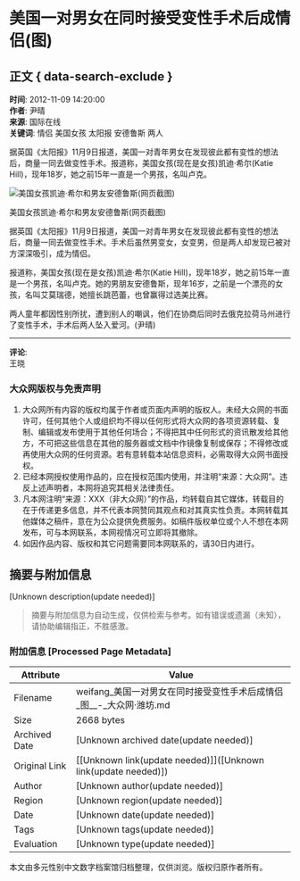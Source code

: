 # 美国一对男女在同时接受变性手术后成情侣(图)

## 正文 { data-search-exclude }


**时间**: 2012-11-09 14:20:00   
**作者**: 尹晴  
**来源**: 国际在线  
**关键词**: 情侣 美国女孩 太阳报 安德鲁斯 两人  

据英国《太阳报》11月9日报道，美国一对青年男女在发现彼此都有变性的想法后，商量一同去做变性手术。报道称，美国女孩(现在是女孩)凯迪·希尔(Katie Hill)，现年18岁，她之前15年一直是一个男孩，名叫卢克。

![美国女孩凯迪·希尔和男友安德鲁斯(网页截图)](./W020121109516508242097.jpg)

美国女孩凯迪·希尔和男友安德鲁斯(网页截图)

据英国《太阳报》11月9日报道，美国一对青年男女在发现彼此都有变性的想法后，商量一同去做变性手术。手术后虽然男变女，女变男，但是两人却发现已被对方深深吸引，成为情侣。

报道称，美国女孩(现在是女孩)凯迪·希尔(Katie Hill)，现年18岁，她之前15年一直是一个男孩，名叫卢克。她的男朋友安德鲁斯，现年16岁，之前是一个漂亮的女孩，名叫艾莫瑞德，她擅长跳芭蕾，也曾赢得过选美比赛。

两人童年都因性别所扰，遭到别人的嘲讽，他们在协商后同时去俄克拉荷马州进行了变性手术，手术后两人坠入爱河。(尹晴)

---
**评论**:  
王晓

### 大众网版权与免责声明

1. 大众网所有内容的版权均属于作者或页面内声明的版权人。未经大众网的书面许可，任何其他个人或组织均不得以任何形式将大众网的各项资源转载、复制、编辑或发布使用于其他任何场合；不得把其中任何形式的资讯散发给其他方，不可把这些信息在其他的服务器或文档中作镜像复制或保存；不得修改或再使用大众网的任何资源。若有意转载本站信息资料，必需取得大众网书面授权。 
2. 已经本网授权使用作品的，应在授权范围内使用，并注明“来源：大众网”。违反上述声明者，本网将追究其相关法律责任。 
3. 凡本网注明“来源：XXX（非大众网）”的作品，均转载自其它媒体，转载目的在于传递更多信息，并不代表本网赞同其观点和对其真实性负责。本网转载其他媒体之稿件，意在为公众提供免费服务。如稿件版权单位或个人不想在本网发布，可与本网联系，本网视情况可立即将其撤除。 
4. 如因作品内容、版权和其它问题需要同本网联系的，请30日内进行。
<!-- tcd_original_link https://weifang.dzwww.com/guojixw/201211/t20121109_7659823.htm -->


## 摘要与附加信息

<!-- tcd_abstract -->
[Unknown description(update needed)]
<!-- tcd_abstract_end -->

> 摘要与附加信息为自动生成，仅供检索与参考。如有错误或遗漏（未知），请协助编辑指正，不胜感激。

### 附加信息 [Processed Page Metadata]

| Attribute       | Value                                  |
|-----------------|----------------------------------------|
| Filename        | weifang_美国一对男女在同时接受变性手术后成情侣_图__-_大众网·潍坊.md                             |
| Size            | 2668 bytes                           |
| Archived Date   | [Unknown archived date(update needed)]                             |
| Original Link   | [[Unknown link(update needed)]]([Unknown link(update needed)])                       |
| Author          | [Unknown author(update needed)]                               |
| Region          | [Unknown region(update needed)]                               |
| Date            | [Unknown date(update needed)]                                 |
| Tags            | [Unknown tags(update needed)]                                 |
| Evaluation            | [Unknown type(update needed)]                                 |
<!-- tcd_table_end -->

本文由多元性别中文数字档案馆归档整理，仅供浏览。版权归原作者所有。
